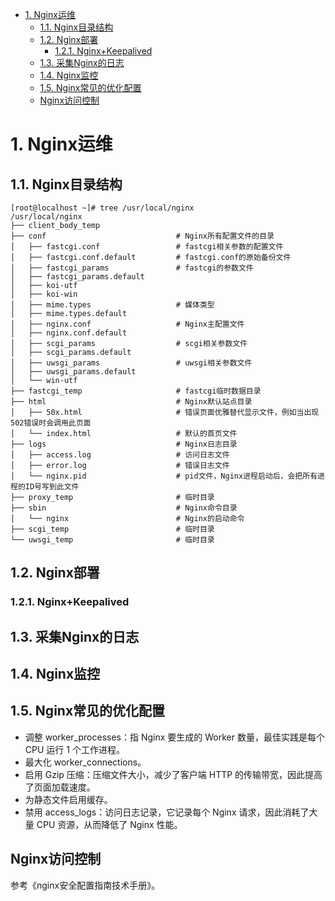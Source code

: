 <!-- TOC -->

- [1. Nginx运维](#1-nginx运维)
    - [1.1. Nginx目录结构](#11-nginx目录结构)
    - [1.2. Nginx部署](#12-nginx部署)
        - [1.2.1. Nginx+Keepalived](#121-nginxkeepalived)
    - [1.3. 采集Nginx的日志](#13-采集nginx的日志)
    - [1.4. Nginx监控](#14-nginx监控)
    - [1.5. Nginx常见的优化配置](#15-nginx常见的优化配置)
    - [Nginx访问控制](#nginx访问控制)

<!-- /TOC -->

# 1. Nginx运维  

<!--

***书籍   《Nginx应用与运维》

Nginx系列：后端服务应用健康检测 
https://mp.weixin.qq.com/s/5NIu2fGkr9ZYqBks1UI6Lg
-->

## 1.1. Nginx目录结构  

```
[root@localhost ~]# tree /usr/local/nginx
/usr/local/nginx
├── client_body_temp
├── conf                             # Nginx所有配置文件的目录
│   ├── fastcgi.conf                 # fastcgi相关参数的配置文件
│   ├── fastcgi.conf.default         # fastcgi.conf的原始备份文件
│   ├── fastcgi_params               # fastcgi的参数文件
│   ├── fastcgi_params.default       
│   ├── koi-utf
│   ├── koi-win
│   ├── mime.types                   # 媒体类型
│   ├── mime.types.default
│   ├── nginx.conf                   # Nginx主配置文件
│   ├── nginx.conf.default
│   ├── scgi_params                  # scgi相关参数文件
│   ├── scgi_params.default  
│   ├── uwsgi_params                 # uwsgi相关参数文件
│   ├── uwsgi_params.default
│   └── win-utf
├── fastcgi_temp                     # fastcgi临时数据目录
├── html                             # Nginx默认站点目录
│   ├── 50x.html                     # 错误页面优雅替代显示文件，例如当出现502错误时会调用此页面
│   └── index.html                   # 默认的首页文件
├── logs                             # Nginx日志目录
│   ├── access.log                   # 访问日志文件
│   ├── error.log                    # 错误日志文件
│   └── nginx.pid                    # pid文件，Nginx进程启动后，会把所有进程的ID号写到此文件
├── proxy_temp                       # 临时目录
├── sbin                             # Nginx命令目录
│   └── nginx                        # Nginx的启动命令
├── scgi_temp                        # 临时目录
└── uwsgi_temp                       # 临时目录
```

## 1.2. Nginx部署  
### 1.2.1. Nginx+Keepalived  
<!-- 
【Nginx】如何搭建Nginx+Keepalived双机热备环境？这是最全的一篇了！！ 
 https://mp.weixin.qq.com/s/mnB3Xw1ju6l5-YiS6sF82g
-->


## 1.3. 采集Nginx的日志  

<!-- 
如何采集Nginx的日志？
https://mp.weixin.qq.com/s/x-IqAk7zTAFf7tpXRE0O5g
推荐一款日志切割神器！我常用~ 
https://mp.weixin.qq.com/s/aFbKCQBnrK3GaQsXjIFAOw

对Nginx的日志进行切割和分析处理。

Nginx日志配置
https://mp.weixin.qq.com/s?__biz=MzI4Njc5NjM1NQ==&mid=2247490106&idx=1&sn=04734125058974fd0c42620082530b03&chksm=ebd62516dca1ac00de3cdcff111250136840464ddbb44e6f22c1507a2a47667e913941b866ac&mpshare=1&scene=1&srcid=&sharer_sharetime=1571562653368&sharer_shareid=b256218ead787d58e0b58614a973d00d&key=a858a32477a98f3f66cac0df36db221645e83c591491fc01847069565bb00a139ada5fffeebf19647683b4964c3299612adee95fb614cfe944ea13aef4153cc2c3034f847cf6c9e91998c4fe72fa4e5c&ascene=1&uin=MTE1MTYxNzY2MQ%3D%3D&devicetype=Windows+10&version=62070152&lang=zh_CN&pass_ticket=x8l2zA%2Bj3bHvxuk7XMyf8AEtxTkuRNF39Km3scXr%2FsZZeRJRAX9XYczqHgHWdCt3

利用ELK分析Nginx日志生产实战
https://mp.weixin.qq.com/s?__biz=MzI0MDQ4MTM5NQ==&mid=2247488853&idx=1&sn=82a3d04d81d254bbb445fd10ad215dd9&chksm=e91b7049de6cf95f15df8264437786eb992519c45770c841bb902c01992192330424b94daf2a&scene=21#wechat_redirect

-->

## 1.4. Nginx监控  
<!-- 

又一款Nginx 管理可视化神器！通过界面完成配置监控 
https://mp.weixin.qq.com/s/sPntuPTCNTs6bXsJkO8g5g

Ngxtop
https://mp.weixin.qq.com/s?__biz=MzI0MDQ4MTM5NQ==&mid=2247490118&idx=2&sn=31bd9afa62b27afcacbca1be0675dc7a&chksm=e91b7f5ade6cf64c8a05ab3f7a2379a2ae101097a1a363690aee261c4ab3d82243fd36a17eb2&mpshare=1&scene=1&srcid=&sharer_sharetime=1566359762836&sharer_shareid=b256218ead787d58e0b58614a973d00d&key=36a99a852770fa03d8d4a74a093c3a2fa124515be7d9e0738edbb66967c41a8f5553b5ca3e3332d7c9c6cdbd10e4849e3a2b649ffc2c0b923b0c0b63e8ab9d4d4743e74a5184ffb87eaf2c3d0f865d26&ascene=1&uin=MTE1MTYxNzY2MQ%3D%3D&devicetype=Windows+10&version=62060844&lang=zh_CN&pass_ticket=OzH8r4s9Va6DEZaWxmB%2BZFeLRG%2Fr0XoTKeHpvWhKxz6B1yLq0M6Eiym92%2FXw0mmm

-->


## 1.5. Nginx常见的优化配置
<!-- 

nginx可以对数据进行压缩，对一些图片、html、css、js等文件进行缓存。

百万并发下 Nginx 的优化之道
https://zhuanlan.zhihu.com/p/49415781

Nginx优化配置详解
https://mp.weixin.qq.com/s?__biz=MzI0MDQ4MTM5NQ==&mid=2247484627&idx=1&sn=8626a39ab0a9dc7d2a7bf26db7fd1ce8&chksm=e91b61cfde6ce8d924fd82809f5faeb334d50d371a4912dd0e1619c4d297937623e4cc09159e&scene=21#wechat_redirect
提高Nginx服务器硬度的12个技巧 
https://mp.weixin.qq.com/s?__biz=MzI0MDQ4MTM5NQ==&mid=2247486476&idx=1&sn=44e306911ae9291fdbf7732f25884c18&chksm=e91b6910de6ce006feef2cfbc1764601203363a5bccbe504621a66460501081ec9e3b47baa53&scene=21#wechat_redirect
-->
  
* 调整 worker_processes：指 Nginx 要生成的 Worker 数量，最佳实践是每个 CPU 运行 1 个工作进程。  
* 最大化 worker_connections。  
* 启用 Gzip 压缩：压缩文件大小，减少了客户端 HTTP 的传输带宽，因此提高了页面加载速度。  
* 为静态文件启用缓存。  
* 禁用 access_logs：访问日志记录，它记录每个 Nginx 请求，因此消耗了大量 CPU 资源，从而降低了 Nginx 性能。  

## Nginx访问控制
参考《nginx安全配置指南技术手册》。  
